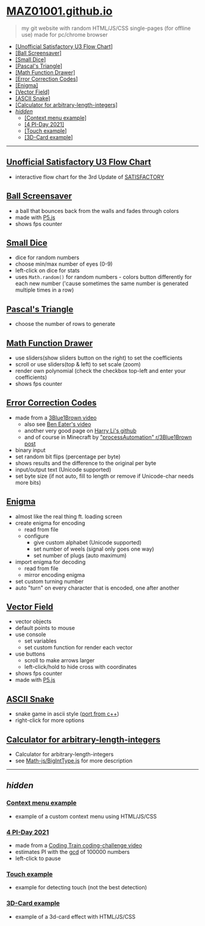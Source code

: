 # [MAZ01001.github.io](https://maz01001.github.io/)

> my git website with random HTML/JS/CSS single-pages (for offline use)
> made for pc/chrome browser

+ [[Unofficial Satisfactory U3 Flow Chart]](#unofficial-satisfactory-u3-flow-chart)
+ [[Ball Screensaver]](#ball-screensaver)
+ [[Small Dice]](#small-dice)
+ [[Pascal's Triangle]](#pascals-triangle)
+ [[Math Function Drawer]](#math-function-drawer)
+ [[Error Correction Codes]](#error-correction-codes)
+ [[Enigma]](#enigma)
+ [[Vector Field]](#vector-field)
+ [[ASCII Snake]](#ascii-snake)
+ [[Calculator for arbitrary-length-integers]](#Calculator-for-arbitrary-length-integers)
+ [_hidden_](#hidden)
  + [[Context menu example]](#context-menu-example)
  + [[4 PI-Day 2021]](#4-pi-day-2021)
  + [[Touch example]](#touch-example)
  + [[3D-Card example]](#3d-card-example)

----

## [Unofficial Satisfactory U3 Flow Chart](./site/flowchart/index.html)

+ interactive flow chart for the 3rd Update of [SATISFACTORY](https://www.satisfactorygame.com/)

## [Ball Screensaver](./site/canvas%20ball.html)

+ a ball that bounces back from the walls and fades through colors
+ made with [P5.js](https://p5js.org/)
+ shows fps counter

## [Small Dice](./site/dice.html)

+ dice for random numbers
+ choose min/max number of eyes (0-9)
+ left-click on dice for stats
+ uses `Math.random()` for random numbers - colors button differently for each new number ('cause sometimes the same number is generated multiple times in a row)

## [Pascal's Triangle](./site/pascal's%20triangle.html)

+ choose the number of rows to generate

## [Math Function Drawer](./site/math%20function%20drawer.html)

+ use sliders(show sliders button on the right) to set the coefficients
+ scroll or use sliders(top & left) to set scale (zoom)
+ render own polynomial (check the checkbox top-left and enter your coefficients)
+ shows fps counter

## [Error Correction Codes](./site/code%20error%20correction.html)

+ made from a [3Blue1Brown video](https://youtu.be/X8jsijhllIA)
  + also see [Ben Eater's video](https://youtu.be/h0jloehRKas)
  + another very good page on [Harry Li's github](https://harryli0088.github.io/hamming-code/)
  + and of course in Minecraft by ["processAutomation" r/3Blue1Brown post](https://www.reddit.com/r/3Blue1Brown/comments/iochkl/)
+ binary input
+ set random bit flips (percentage per byte)
+ shows results and the difference to the original per byte
+ input/output text (Unicode supported)
+ set byte size (if not auto, fill to length or remove if Unicode-char needs more bits)

## [Enigma](./site/enigma.html)

+ almost like the real thing ft. loading screen
+ create enigma for encoding
  + read from file
  + configure
    + give custom alphabet (Unicode supported)
    + set number of weels (signal only goes one way)
    + set number of plugs (auto maximum)
+ import enigma for decoding
  + read from file
  + mirror encoding enigma
+ set custom turning number
+ auto "turn" on every character that is encoded, one after another

## [Vector Field](./site/vector_field.html)

+ vector objects
+ default points to mouse
+ use console
  + set variables
  + set custom function for render each vector
+ use buttons
  + scroll to make arrows larger
  + left-click/hold to hide cross with coordinates
+ shows fps counter
+ made with [P5.js](https://p5js.org/)

## [ASCII Snake](./site/snake.html)

+ snake game in ascii style ([port from c++](https://github.com/MAZ01001/other-projects#snake_cmd-gamecpp))
+ right-click for more options

## [Calculator for arbitrary-length-integers](./site/BigIntType_calc.html)

+ Calculator for arbitrary-length-integers
+ see [Math-js/BigIntType.js](https://github.com/MAZ01001/Math-Js/README.md#BigIntType.js) for more description

----

## _hidden_

### [Context menu example](./site/context%20menu%20example.html)

+ example of a custom context menu using HTML/JS/CSS

### [4 PI-Day 2021](./site/pi-day_2021.html)

+ made from a [Coding Train coding-challenge video](https://youtu.be/EvS_a921dBo)
+ estimates PI with the [gcd](https://en.wikipedia.org/wiki/Greatest_common_divisor) of 100000 numbers
+ left-click to pause

### [Touch example](./site/touch%20example.html)

+ example for detecting touch (not the best detection)

### [3D-Card example](./site/3d-card%20example.html)

+ example of a 3d-card effect with HTML/JS/CSS
